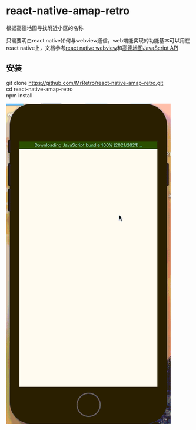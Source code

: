 # react-native-amap-retro
根据高德地图寻找附近小区的名称    

只需要明白react native如何与webview通信，web端能实现的功能基本可以用在react native上，文档参考[react native webview](https://reactnative.cn/docs/0.49/webview.html#content)和[高德地图JavaScript API](https://lbs.amap.com/api/javascript-api/summary/)

## 安装

git clone https://github.com/MrRetro/react-native-amap-retro.git    
cd react-native-amap-retro    
npm install    


![Image text](./gif.gif)

